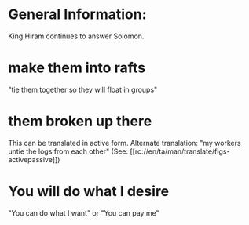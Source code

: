 # General Information:

King Hiram continues to answer Solomon.

# make them into rafts

"tie them together so they will float in groups"

# them broken up there

This can be translated in active form. Alternate translation: "my workers untie the logs from each other" (See: [[rc://en/ta/man/translate/figs-activepassive]])

# You will do what I desire

"You can do what I want" or "You can pay me"

